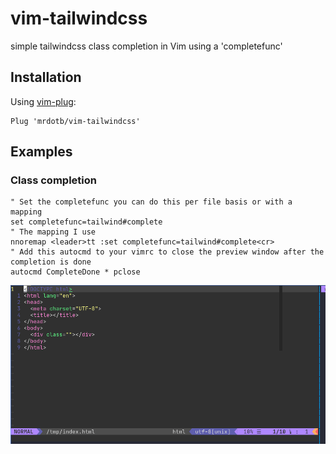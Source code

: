 vim-tailwindcss
=========

simple tailwindcss class completion in Vim using a 'completefunc'

Installation
------------

Using [vim-plug](https://github.com/junegunn/vim-plug):

```vim
Plug 'mrdotb/vim-tailwindcss'
```

Examples
--------

### Class completion

```vim
" Set the completefunc you can do this per file basis or with a mapping
set completefunc=tailwind#complete
" The mapping I use
nnoremap <leader>tt :set completefunc=tailwind#complete<cr>
" Add this autocmd to your vimrc to close the preview window after the completion is done
autocmd CompleteDone * pclose
```

![preview](https://raw.githubusercontent.com/mrdotb/i/master/demo-vim-tailwindcss.gif)
